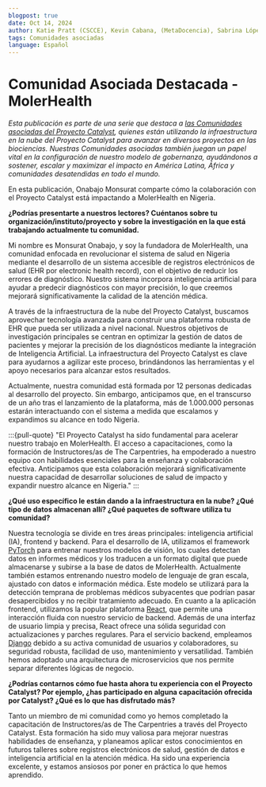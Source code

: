 ```yaml
---
blogpost: true
date: Oct 14, 2024
author: Katie Pratt (CSCCE), Kevin Cabana, (MetaDocencia), Sabrina López (MetaDocencia)
tags: Comunidades asociadas
language: Español
---
```


# Comunidad Asociada Destacada - MolerHealth

*Esta publicación es parte de una serie que destaca a [las Comunidades asociadas del Proyecto Catalyst](../current-community-partners.md), quienes están utilizando la infraestructura en la nube del Proyecto Catalyst para avanzar en diversos proyectos en las biociencias. Nuestras Comunidades asociadas también juegan un papel vital en la configuración de nuestro modelo de gobernanza, ayudándonos a sostener, escalar y maximizar el impacto en América Latina, África y comunidades desatendidas en todo el mundo.*

En esta publicación, Onabajo Monsurat comparte cómo la colaboración con el Proyecto Catalyst está impactando a MolerHealth en Nigeria.

**¿Podrías presentarte a nuestros lectores? Cuéntanos sobre tu organización/instituto/proyecto y sobre la investigación en la que está trabajando actualmente tu comunidad.**

Mi nombre es Monsurat Onabajo, y soy la fundadora de MolerHealth, una comunidad enfocada en revolucionar el sistema de salud en Nigeria mediante el desarrollo de un sistema accesible de registros electrónicos de salud (EHR por electronic health record), con el objetivo de reducir los errores de diagnóstico. Nuestro sistema incorpora inteligencia artificial para ayudar a predecir diagnósticos con mayor precisión, lo que creemos mejorará significativamente la calidad de la atención médica.

A través de la infraestructura de la nube del Proyecto Catalyst, buscamos aprovechar tecnología avanzada para construir una plataforma robusta de EHR que pueda ser utilizada a nivel nacional. Nuestros objetivos de investigación principales se centran en optimizar la gestión de datos de pacientes y mejorar la precisión de los diagnósticos mediante la integración de Inteligencia Artificial. La infraestructura del Proyecto Catalyst es clave para ayudarnos a agilizar este proceso, brindándonos las herramientas y el apoyo necesarios para alcanzar estos resultados.

Actualmente, nuestra comunidad está formada por 12 personas dedicadas al desarrollo del proyecto. Sin embargo, anticipamos que, en el transcurso de un año tras el lanzamiento de la plataforma, más de 1.000.000 personas estarán interactuando con el sistema a medida que escalamos y expandimos su alcance en todo Nigeria.

:::{pull-quote}
"El Proyecto Catalyst ha sido fundamental para acelerar nuestro trabajo en MolerHealth. El acceso a capacitaciones, como la formación de Instructores/as de The Carpentries, ha empoderado a nuestro equipo con habilidades esenciales para la enseñanza y colaboración efectiva. Anticipamos que esta colaboración mejorará significativamente nuestra capacidad de desarrollar soluciones de salud de impacto y expandir nuestro alcance en Nigeria."
:::

**¿Qué uso específico le están dando a la infraestructura en la nube? ¿Qué tipo de datos almacenan allí? ¿Qué paquetes de software utiliza tu comunidad?**

Nuestra tecnología se divide en tres áreas principales: inteligencia artificial (IA), frontend y backend. Para el desarrollo de IA, utilizamos el framework [PyTorch](https://pytorch.org/) para entrenar nuestros modelos de visión, los cuales detectan datos en informes médicos y los traducen a un formato digital que puede almacenarse y subirse a la base de datos de MolerHealth. Actualmente también estamos entrenando nuestro modelo de lenguaje de gran escala, ajustado con datos e información médica. Este modelo se utilizará para la detección temprana de problemas médicos subyacentes que podrían pasar desapercibidos y no recibir tratamiento adecuado. En cuanto a la aplicación frontend, utilizamos la popular plataforma [React](https://react.dev/), que permite una interacción fluida con nuestro servicio de backend. Además de una interfaz de usuario limpia y precisa, React ofrece una sólida seguridad con actualizaciones y parches regulares. Para el servicio backend, empleamos [Django](https://www.djangoproject.com/) debido a su activa comunidad de usuarios y colaboradores, su seguridad robusta, facilidad de uso, mantenimiento y versatilidad. También hemos adoptado una arquitectura de microservicios que nos permite separar diferentes lógicas de negocio.

**¿Podrías contarnos cómo fue hasta ahora tu experiencia con el Proyecto Catalyst? Por ejemplo, ¿has participado en alguna capacitación ofrecida por Catalyst? ¿Qué es lo que has disfrutado más?**

Tanto un miembro de mi comunidad como yo hemos completado la capacitación de Instructores/as de The Carpentries a través del Proyecto Catalyst. Esta formación ha sido muy valiosa para mejorar nuestras habilidades de enseñanza, y planeamos aplicar estos conocimientos en futuros talleres sobre registros electrónicos de salud, gestión de datos e inteligencia artificial en la atención médica. Ha sido una experiencia excelente, y estamos ansiosos por poner en práctica lo que hemos aprendido.
